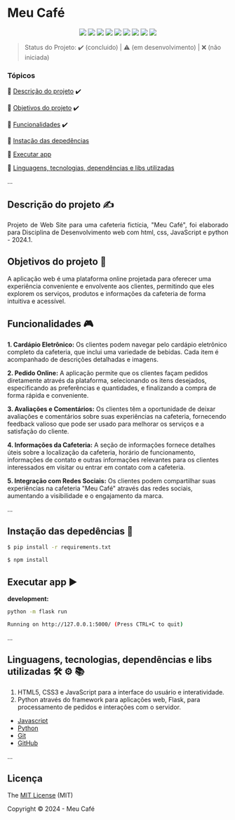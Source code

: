 <h1>Meu Café</h1> 

<p align="center">
  <img src="https://img.shields.io/static/v1?label=HTML&message=5&color=e34f26&style=for-the-badge&logo=html5"/>
  <img src="https://img.shields.io/static/v1?label=CSS&message=3&color=1572b6&style=for-the-badge&logo=css3"/>
  <img src="http://img.shields.io/static/v1?label=javascript&message=ES6&color=f7df1e&style=for-the-badge&logo=javascript"/>
  <img src="http://img.shields.io/static/v1?label=python&message=3.12&color=blue&style=for-the-badge&logo=python"/>
  <img src="http://img.shields.io/static/v1?label=flask&message=3.12&color=blue&style=for-the-badge&logo=flask"/>
  <img src="http://img.shields.io/static/v1?label=Git&message=2.45.2&color=f05032&style=for-the-badge&logo=git"/>
  <img src="http://img.shields.io/static/v1?label=GitHub&message=2024&color=181717&style=for-the-badge&logo=github"/>
  <img src="http://img.shields.io/static/v1?label=STATUS&message=CONCLUIDO&color=green&style=for-the-badge"/>
  <img src="http://img.shields.io/static/v1?label=License&message=MIT&color=green&style=for-the-badge"/>
</p>

> Status do Projeto: :heavy_check_mark: (concluido) | :warning: (em desenvolvimento) | :x: (não iniciada)

### Tópicos 

:small_blue_diamond: [Descrição do projeto](#descrição-do-projeto-writing_hand) :heavy_check_mark:

:small_blue_diamond: [Objetivos do projeto](#objetivos-do-projeto-dart) :heavy_check_mark:

:small_blue_diamond: [Funcionalidades](#funcionalidades-video_game) :heavy_check_mark:

:small_blue_diamond: [Instação das depedências](#instação-das-depedências-arrow_down_small) 

:small_blue_diamond: [Executar app](#executar-app-arrow_forward)

:small_blue_diamond: [Linguagens, tecnologias, dependências e libs utilizadas](#linguagens-tecnologias-dependências-e-libs-utilizadas-hammer_and_wrench-gear-books)


... 

## Descrição do projeto :writing_hand:

<p align="justify">
  Projeto de Web Site para uma cafeteria fictícia, "Meu Café", foi elaborado para Disciplina de Desenvolvimento web com html, css, JavaScript e python - 2024.1.
</p>


## Objetivos do projeto :dart:

<p align="justify">

A aplicação web é uma plataforma online projetada para oferecer uma experiência conveniente e envolvente aos clientes, permitindo que eles explorem os serviços, produtos e informações da cafeteria de forma intuitiva e acessível.

</p>


## Funcionalidades :video_game:

**1. Cardápio Eletrônico:** Os clientes podem navegar pelo cardápio eletrônico completo da cafeteria, que inclui uma variedade de bebidas. Cada item é acompanhado de descrições detalhadas e imagens.

**2. Pedido Online:** A aplicação permite que os clientes façam pedidos diretamente através da plataforma, selecionando os itens desejados, especificando as preferências e quantidades, e finalizando a compra de forma rápida e conveniente.

**3. Avaliações e Comentários:** 
Os clientes têm a oportunidade de deixar avaliações e comentários sobre suas experiências na cafeteria, fornecendo feedback valioso que pode ser usado para melhorar os serviços e a satisfação do cliente.

**4. Informações da Cafeteria:** A seção de informações fornece detalhes úteis sobre a localização da cafeteria, horário de funcionamento, informações de contato e outras informações relevantes para os clientes interessados em visitar ou entrar em contato com a cafeteria.

**5. Integração com Redes Sociais:** Os clientes podem compartilhar suas experiências na cafeteria "Meu Café" através das redes sociais, aumentando a visibilidade e o engajamento da marca.

... 



## Instação das depedências :arrow_down_small:

```bash
$ pip install -r requirements.txt

```

```bash
$ npm install

```


## Executar app :arrow_forward:

**development:**
```bash
python -m flask run
```

```bash
Running on http://127.0.0.1:5000/ (Press CTRL+C to quit)
```

... 

## Linguagens, tecnologias, dependências e libs utilizadas :hammer_and_wrench: :gear: :books:

1. HTML5, CSS3 e JavaScript para a interface do usuário e interatividade.
2. Python através do framework para aplicações web, Flask, para processamento de pedidos e interações
com o servidor.


- [Javascript](https://developer.mozilla.org/pt-BR/docs/Web/JavaScript)
- [Python](https://www.python.org/downloads/)
- [Git](https://git-scm.com/downloads)
- [GitHub](https://github.com/)

...


## Licença 

The [MIT License]() (MIT)

Copyright :copyright: 2024 - Meu Café


